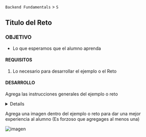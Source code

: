 

`Backend Fundamentals` > `S` 
	
## Titulo del Reto 

### OBJETIVO 

- Lo que esperamos que el alumno aprenda 

#### REQUISITOS 

1. Lo necesario para desarrollar el ejemplo o el Reto 

#### DESARROLLO

Agrega las instrucciones generales del ejemplo o reto

<details>

	<summary>Solucion</summary>
	<p> Agrega aqui la solucion</p>
	<p>Recuerda! escribe cada paso para desarrollar la solución del ejemplo o reto </p>
</details> 

Agrega una imagen dentro del ejemplo o reto para dar una mejor experiencia al alumno (Es forzoso que agregages al menos una)

![imagen](https://picsum.photos/200/300)

